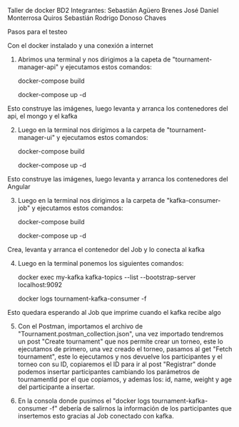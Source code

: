 Taller de docker BD2
Integrantes:
Sebastián Agüero Brenes
José Daniel Monterrosa Quiros
Sebastián Rodrigo Donoso Chaves

Pasos para el testeo

Con el docker instalado y una conexión a internet

1. Abrimos una terminal y nos dirigimos a la capeta de "tournament-manager-api" y ejecutamos estos comandos:

	docker-compose build
	
	docker-compose up -d

Esto construye las imágenes, luego levanta y arranca los contenedores del api, el mongo y el kafka

2. Luego en la terminal nos dirigimos a la carpeta de "tournament-manager-ui" y ejecutamos estos comandos:

	docker-compose build

	docker-compose up -d

Esto construye las imágenes, luego levanta y arranca los contenedores del Angular

3. Luego en la terminal nos dirigimos a la carpeta de "kafka-consumer-job" y ejecutamos estos comandos:

	docker-compose build

	docker-compose up -d

Crea, levanta y arranca el contenedor del Job y lo conecta al kafka

4. Luego en la terminal ponemos los siguientes comandos:

	docker exec my-kafka kafka-topics --list --bootstrap-server localhost:9092

	docker logs tournament-kafka-consumer -f

Esto quedara esperando al Job que imprime cuando el kafka recibe algo

5. Con el Postman, importamos el archivo de "Tournament.postman_collection.json", una vez importado tendremos un post "Create tournament" que nos permite crear un torneo, este lo ejecutamos de primero, una vez creado el torneo, pasamos al get "Fetch tournament", este lo ejecutamos y nos devuelve los participantes y el torneo con su ID, copiaremos el ID para ir al post "Registrar" donde podemos insertar participantes cambiando los parámetros de tournamentId por el que copiamos, y ademas los: id, name, weight y age del participante a insertar.

6. En la consola donde pusimos el "docker logs tournament-kafka-consumer -f" debería de salirnos la información de los participantes que insertemos esto gracias al Job conectado con kafka.



